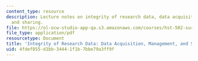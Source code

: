```yaml
---
content_type: resource
description: Lecture notes on integrity of research data, data acquisition, management,
  and sharing.
file: https://ol-ocw-studio-app-qa.s3.amazonaws.com/courses/hst-502-survival-skills-for-researchers-the-responsible-conduct-of-research-spring-2003/4fdef855d1bb34441f1b7bbe79a3ff9f_4data.pdf
file_type: application/pdf
resourcetype: Document
title: 'Integrity of Research Data: Data Acquisition, Management, and Sharing'
uid: 4fdef855-d1bb-3444-1f1b-7bbe79a3ff9f
---
```

